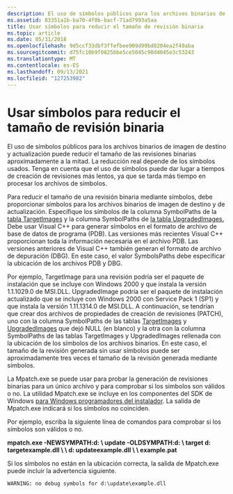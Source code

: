 ```yaml
---
description: El uso de símbolos públicos para los archivos binarios de imagen de destino y actualización puede reducir el tamaño de las revisiones binarias aproximadamente a la mitad.
ms.assetid: 83351a1b-ba70-4f0b-bacf-71ad7993a5aa
title: Usar símbolos para reducir el tamaño de revisión binaria
ms.topic: article
ms.date: 05/31/2018
ms.openlocfilehash: 9d5ccf33dbf3ffefbee909d99bd0204ea2f49aba
ms.sourcegitcommit: d75fc10b9f0825bbe5ce5045c90d4045e3c53243
ms.translationtype: MT
ms.contentlocale: es-ES
ms.lasthandoff: 09/13/2021
ms.locfileid: "127253982"
---
```

# <a name="using-symbols-to-reduce-binary-patch-size"></a>Usar símbolos para reducir el tamaño de revisión binaria

El uso de símbolos públicos para los archivos binarios de imagen de destino y actualización puede reducir el tamaño de las revisiones binarias aproximadamente a la mitad. La reducción real depende de los símbolos usados. Tenga en cuenta que el uso de símbolos puede dar lugar a tiempos de creación de revisiones más lentos, ya que se tarda más tiempo en procesar los archivos de símbolos.

Para reducir el tamaño de una revisión binaria mediante símbolos, debe proporcionar símbolos para los archivos binarios de imagen de destino y de actualización. Especifique los símbolos de la columna SymbolPaths de la [tabla TargetImages](targetimages-table-patchwiz-dll-.md) y la columna SymbolPaths de [la tabla UpgradedImages.](upgradedimages-table-patchwiz-dll-.md) Debe usar Visual C++ para generar símbolos en el formato de archivo de base de datos de programa (PDB). Las versiones más recientes Visual C++ proporcionan toda la información necesaria en el archivo PDB. Las versiones anteriores de Visual C++ también generan el formato de archivo de depuración (DBG). En este caso, el valor SymbolsPaths debe especificar la ubicación de los archivos PDB y DBG.

Por ejemplo, TargetImage para una revisión podría ser el paquete de instalación que se incluye con Windows 2000 y que instala la versión 1.1.1029.0 de MSI.DLL. UpgradedImage podría ser el paquete de instalación actualizado que se incluye con Windows 2000 con Service Pack 1 (SP1) y que instala la versión 1.11.1314.0 de MSI.DLL. A continuación, se tendrían que crear dos archivos de propiedades de creación de revisiones (PATCH), uno con la columna SymbolPaths de las tablas [TargetImages](targetimages-table-patchwiz-dll-.md) y [UpgradedImages](upgradedimages-table-patchwiz-dll-.md) que dejó NULL (en blanco) y la otra con la columna SymbolPaths de las tablas TargetImages y UpgradedImages rellenada con la ubicación de los símbolos de los archivos binarios. En este caso, el tamaño de la revisión generada sin usar símbolos puede ser aproximadamente tres veces el tamaño de la revisión generada mediante símbolos.

La Mpatch.exe se puede usar para probar la generación de revisiones binarias para un único archivo y para comprobar si los símbolos son válidos o no. La utilidad Mpatch.exe se incluye en los componentes del SDK de Windows [para Windows programadores del instalador](platform-sdk-components-for-windows-installer-developers.md). La salida de Mpatch.exe indicará si los símbolos no coinciden.

Por ejemplo, escriba la siguiente línea de comandos para comprobar si los símbolos son válidos o no.

**mpatch.exe -NEWSYMPATH:d: \\ update -OLDSYMPATH:d: \\ target d: targetexample.dll \\ \\ d: updateexample.dll \\ \\ example.pat**

Si los símbolos no están en la ubicación correcta, la salida de Mpatch.exe puede incluir la advertencia siguiente.

``` syntax
WARNING: no debug symbols for d:\update\example.dll
```

 

 



